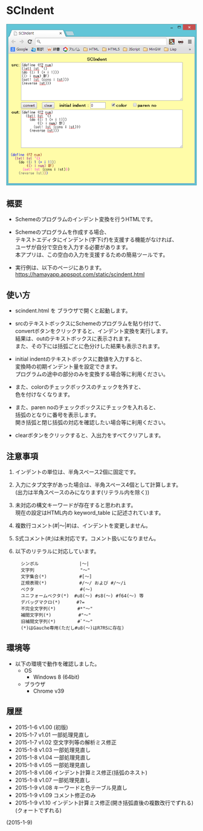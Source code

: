 # SCIndent

![image](image.png)

## 概要
- Schemeのプログラムのインデント変換を行うHTMLです。

- Schemeのプログラムを作成する場合、  
  テキストエディタにインデント(字下げ)を支援する機能がなければ、  
  ユーザが自分で空白を入力する必要があります。  
  本アプリは、この空白の入力を支援するための簡易ツールです。

- 実行例は、以下のページにあります。  
  https://hamayapp.appspot.com/static/scindent.html


## 使い方
- scindent.html を ブラウザで開くと起動します。

- srcのテキストボックスにSchemeのプログラムを貼り付けて、  
  convertボタンをクリックすると、インデント変換を実行します。  
  結果は、outのテキストボックスに表示されます。  
  また、その下には括弧ごとに色分けした結果も表示されます。

- initial indentのテキストボックスに数値を入力すると、  
  変換時の初期インデント量を設定できます。  
  プログラムの途中の部分のみを変換する場合等に利用ください。

- また、colorのチェックボックスのチェックを外すと、  
  色を付けなくなります。

- また、paren noのチェックボックスにチェックを入れると、  
  括弧のとなりに番号を表示します。  
  開き括弧と閉じ括弧の対応を確認したい場合等に利用ください。

- clearボタンをクリックすると、入出力をすべてクリアします。


## 注意事項
1. インデントの単位は、半角スペース2個に固定です。

2. 入力にタブ文字があった場合は、半角スペース4個として計算します。  
   (出力は半角スペースのみになります(リテラル内を除く))

3. 未対応の構文キーワードが存在すると思われます。  
   現在の設定はHTML内の keyword_table に記述されています。

4. 複数行コメント(#|～|#)は、インデントを変更しません。

5. S式コメント(#;)は未対応です。コメント扱いになりません。

6. 以下のリテラルに対応しています。
   ```
     シンボル               |～|
     文字列                 "～"
     文字集合(*)            #[～]
     正規表現(*)            #/～/ および #/～/i
     ベクタ                 #(～)
     ユニフォームベクタ(*)  #u8(～) #s8(～) #f64(～) 等
     デバッグマクロ(*)      #?=
     不完全文字列(*)        #*"～"
     補間文字列(*)          #"～"
     旧補間文字列(*)        #`"～"
     (*)はGauche専用(ただし#u8(～)はR7RSに存在)
   ```


## 環境等
- 以下の環境で動作を確認しました。
  - OS
    - Windows 8 (64bit)
  - ブラウザ
    - Chrome v39

## 履歴
- 2015-1-6  v1.00 (初版)
- 2015-1-7  v1.01 一部処理見直し
- 2015-1-7  v1.02 空文字列等の解析ミス修正
- 2015-1-8  v1.03 一部処理見直し
- 2015-1-8  v1.04 一部処理見直し
- 2015-1-8  v1.05 一部処理見直し
- 2015-1-8  v1.06 インデント計算ミス修正(括弧のネスト)
- 2015-1-8  v1.07 一部処理見直し
- 2015-1-9  v1.08 キーワードと色テーブル見直し
- 2015-1-9  v1.09 コメント修正のみ
- 2015-1-9  v1.10 インデント計算ミス修正(開き括弧直後の複数改行でずれる)(クォートでずれる)


(2015-1-9)
